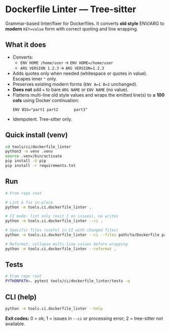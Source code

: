 # Dockerfile Linter — Tree-sitter

Grammar-based linter/fixer for Dockerfiles. It converts **old style** ENV/ARG to **modern** `KEY=value` form with correct quoting and line wrapping.

## What it does
- Converts:
  - `ENV HOME /home/user` → `ENV HOME=/home/user`
  - `ARG VERSION 1.2.3` → `ARG VERSION=1.2.3`
- Adds quotes only when needed (whitespace or quotes in value). Escapes inner `"` only.
- Preserves existing modern forms (`ENV A=1 B=2` unchanged).
- **Does not** add `=` to bare `ARG NAME` or `ENV NAME` (no value).
- Flattens multi-line old style values and wraps the emitted line(s) to **≤ 100 cols** using Docker continuation:
  ```
  ENV BIG="part1 part2       part3"
  ```
- Idempotent. Tree-sitter only.

## Quick install (venv)
```bash
cd tools/ci/dockerfile_linter
python3 -m venv .venv
source .venv/bin/activate
pip install -U pip
pip install -r requirements.txt
```

## Run
```bash
# From repo root

# Lint & fix in-place
python -m tools.ci.dockerfile_linter .

# CI mode: lint only (exit 1 on issues), no writes
python -m tools.ci.dockerfile_linter --ci .

# Specific files (useful in CI with changed files)
python -m tools.ci.dockerfile_linter --ci --files path/to/Dockerfile path/to/Other.Dockerfile.in

# Reformat: collapse multi-line values before wrapping
python -m tools.ci.dockerfile_linter --reformat .
```

## Tests
```bash
# From repo root
PYTHONPATH=. pytest tools/ci/dockerfile_linter/tests -q
```

## CLI (help)
```bash
python -m tools.ci.dockerfile_linter --help
```

**Exit codes:** 0 = ok; 1 = issues in `--ci` or processing error; 2 = tree-sitter not available.

